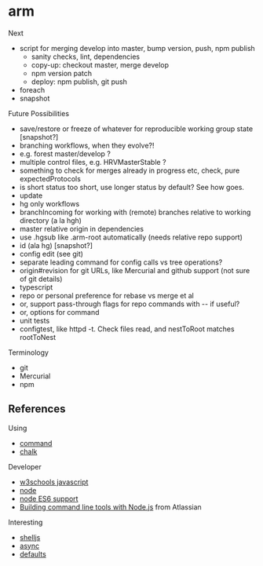 # arm

Next
* script for merging develop into master, bump version, push, npm publish
  * sanity checks, lint, dependencies
  * copy-up: checkout master, merge develop
  * npm version patch
  * deploy: npm publish, git push
* foreach
* snapshot


Future Possibilities
* save/restore or freeze of whatever for reproducible working group state [snapshot?]
* branching workflows, when they evolve?!
*   e.g. forest master/develop ?
*   multiple control files, e.g. HRVMasterStable ?
* something to check for merges already in progress etc, check, pure expectedProtocols
* is short status too short, use longer status by default? See how goes.
* update
* hg only workflows
*   branchIncoming for working with (remote) branches relative to working directory (a la hgh)
*   master relative origin in dependencies
*   use .hgsub like .arm-root automatically (needs relative repo support)
* id (ala hg) [snapshot?]
* config edit (see git)
* separate leading command for config calls vs tree operations?
* origin#revision for git URLs, like Mercurial and github support (not sure of git details)
* typescript
* repo or personal preference for rebase vs merge et al
*   or, support pass-through flags for repo commands with -- if useful?
*   or, options for command
* unit tests
* configtest, like httpd -t. Check files read, and nestToRoot matches rootToNest

Terminology
* git
* Mercurial
* npm

## References

Using
* [command](https://www.npmjs.com/package/commander)
* [chalk](https://github.com/sindresorhus/chalk)

Developer
* [w3schools javascript](http://www.w3schools.com/js/default.asp)
* [node](https://nodejs.org/docs/latest/api/index.html)
* [node ES6 support](http://node.green)
* [Building command line tools with Node.js](https://developer.atlassian.com/blog/2015/11/scripting-with-node/) from Atlassian

Interesting
* [shelljs](http://documentup.com/arturadib/shelljs#command-reference)
* [async](http://caolan.github.io/async/)
* [defaults](https://www.npmjs.com/package/defaults)
